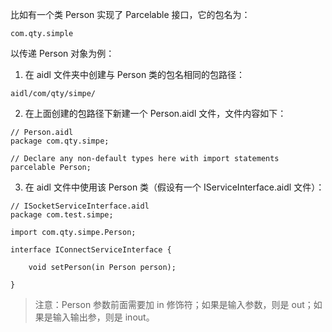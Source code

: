比如有一个类 Person 实现了 Parcelable 接口，它的包名为：

```
com.qty.simple
```

以传递 Person 对象为例：

1. 在 aidl 文件夹中创建与 Person 类的包名相同的包路径：

```
aidl/com/qty/simpe/
```

2. 在上面创建的包路径下新建一个 Person.aidl 文件，文件内容如下：

```
// Person.aidl
package com.qty.simpe;

// Declare any non-default types here with import statements
parcelable Person;
```

3. 在 aidl 文件中使用该 Person 类（假设有一个 IServiceInterface.aidl 文件）：

```
// ISocketServiceInterface.aidl
package com.test.simpe;

import com.qty.simpe.Person;

interface IConnectServiceInterface {

    void setPerson(in Person person);

}
```

> 注意：Person 参数前面需要加 in 修饰符；如果是输入参数，则是 out；如果是输入输出参，则是 inout。